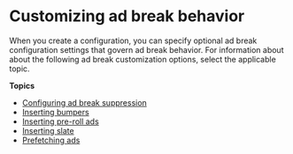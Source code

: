 # Customizing ad break behavior<a name="ad-rules"></a>

When you create a configuration, you can specify optional ad break configuration settings that govern ad break behavior\. For information about about the following ad break customization options, select the applicable topic\.

**Topics**
+ [Configuring ad break suppression](ad-suppression.md)
+ [Inserting bumpers](bumpers.md)
+ [Inserting pre\-roll ads](ad-behavior-preroll.md)
+ [Inserting slate](slate-management.md)
+ [Prefetching ads](prefetching-ads.md)